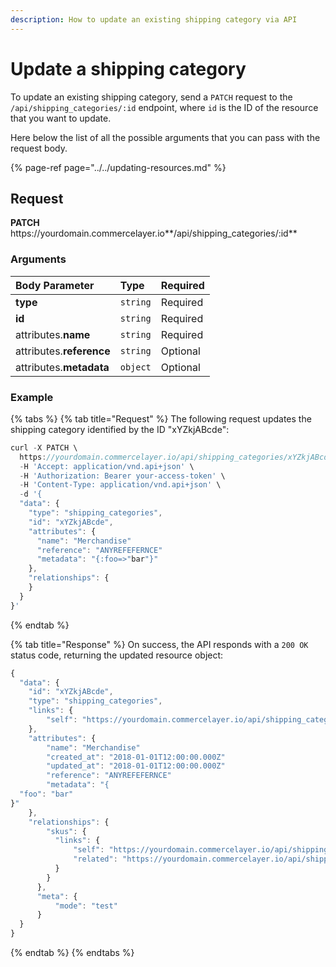 ```yaml
---
description: How to update an existing shipping category via API
---
```


# Update a shipping category

To update an existing shipping category, send a `PATCH` request to the `/api/shipping_categories/:id` endpoint, where `id` is the ID of the resource that you want to update.

Here below the list of all the possible arguments that you can pass with the request body.

{% page-ref page="../../updating-resources.md" %}

## Request

**PATCH** https://<i></i>yourdomain.commercelayer.io**/api/shipping_categories/:id**

### Arguments

| Body Parameter | Type | Required |
| :--- | :--- | :--- |
| **type** | `string` | Required |
| **id** | `string` | Required |
| attributes.**name** | `string` | Required |
| attributes.**reference** | `string` | Optional |
| attributes.**metadata** | `object` | Optional |

### Example

{% tabs %}
{% tab title="Request" %}
The following request updates the shipping category identified by the ID "xYZkjABcde":

```javascript
curl -X PATCH \
  https://yourdomain.commercelayer.io/api/shipping_categories/xYZkjABcde \
  -H 'Accept: application/vnd.api+json' \
  -H 'Authorization: Bearer your-access-token' \
  -H 'Content-Type: application/vnd.api+json' \
  -d '{
  "data": {
    "type": "shipping_categories",
    "id": "xYZkjABcde",
    "attributes": {
      "name": "Merchandise"
      "reference": "ANYREFEFERNCE"
      "metadata": "{:foo=>"bar"}"
    },
    "relationships": {
    }
  }
}'
```
{% endtab %}

{% tab title="Response" %}
On success, the API responds with a `200 OK` status code, returning the updated resource object:

```javascript
{
  "data": {
    "id": "xYZkjABcde",
    "type": "shipping_categories",
    "links": {
        "self": "https://yourdomain.commercelayer.io/api/shipping_categories/xYZkjABcde"
    },
    "attributes": {
        "name": "Merchandise"
        "created_at": "2018-01-01T12:00:00.000Z"
        "updated_at": "2018-01-01T12:00:00.000Z"
        "reference": "ANYREFEFERNCE"
        "metadata": "{
  "foo": "bar"
}"
    },
    "relationships": {
        "skus": {
          "links": {
              "self": "https://yourdomain.commercelayer.io/api/shipping_categories/xYZkjABcde/relationships/skus",
              "related": "https://yourdomain.commercelayer.io/api/shipping_categories/xYZkjABcde/skus"
          }
        }
      },
      "meta": {
          "mode": "test"
      }
  }
}
```
{% endtab %}
{% endtabs %}
